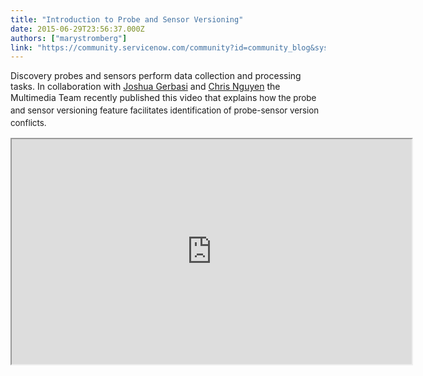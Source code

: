 ```yaml
---
title: "Introduction to Probe and Sensor Versioning"
date: 2015-06-29T23:56:37.000Z
authors: ["marystromberg"]
link: "https://community.servicenow.com/community?id=community_blog&sys_id=c80de6a5dbd0dbc01dcaf3231f9619d1"
---
```

<p>Discovery probes and sensors perform data collection and processing tasks. In collaboration with <a title="Joshua Gerbasi" __default_attr="29564" __jive_macro_name="user" class="jive_macro_user jive_macro" data-orig-content="Joshua Gerbasi" href="/community?id=community_user_profile&user=2531d2a5db981fc09c9ffb651f961952">Joshua Gerbasi</a> and <a title="Chris Nguyen" __default_attr="10270" __jive_macro_name="user" class="jive_macro_user jive_macro" data-orig-content="Chris Nguyen" href="/community?id=community_user_profile&user=e1a29a6ddbd81fc09c9ffb651f961941">Chris Nguyen</a> the Multimedia Team recently published this video that explains<span style="font-size: 10pt; line-height: 1.5em;"> how the probe and sensor versioning feature facilitates identification of probe-sensor version conflicts.</span></p><p></p><p><iframe src="https://youtube.com/embed/FP9VZDcrjtw" width="640" height="360"/></p><p></p><p>For more information on probe and sensor versioning, see:</p><p><a href="http://wiki.servicenow.com/index.php?title=Probe_and_Sensor_Versions" title="http://wiki.servicenow.com/index.php?title=Probe_and_Sensor_Versions">Probe and Sensor Versions</a></p><p><a href="https://hi.service-now.com/kb_view.do?sysparm_article=KB0539839" title="https://hi.service-now.com/kb_view.do?sysparm_article=KB0539839">Discovery error messages (KB0539839)</a></p><p></p><p><span style="font-size: 10pt; line-height: 1.5em;">Your feedback helps us better serve you! Did you find this video helpful? Leave us a comment to tell us why or why not.</span></p>